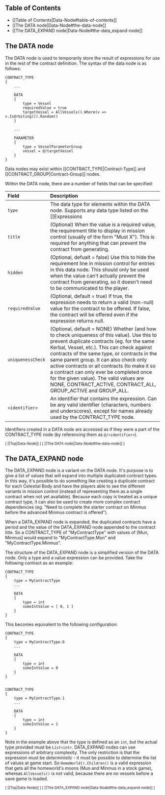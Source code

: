 ## Table of Contents

* [[Table of Contents|Data-Node#table-of-contents]]
* [[The DATA node|Data-Node#the-data-node]]
* [[The DATA_EXPAND node|Data-Node#the-data_expand-node]]

## The DATA node

The DATA node is used to temporarily store the result of expressions for use in the rest of the contract definition.  The syntax of the data node is as follows:
```
CONTRACT_TYPE
{
    ...

    DATA
    {
        type = Vessel
        requiredValue = true
        targetVessel = AllVessels().Where(v => v.IsOrbiting()).Random()
    }

    ...

    PARAMETER
    {
        type = VesselParameterGroup
        vessel = @/targetVessel
    }
}
```
Data nodes may exist within [[CONTRACT_TYPE|Contract-Type]] and [[CONTRACT_GROUP|Contract-Group]] nodes.

Within the DATA node, there are a number of fields that can be specified:

| Field | Description |
| :--- | :--- |
| `type` | The data type for elements within the DATA node.  Supports any data type listed on the [[Expressions|Expressions]] page. |
| `title` | (Optional) When the value is a required value, the requirement title to display in mission control (usually of the form "Must X").  This is required for anything that can prevent the contract from generating.  |
| `hidden` | (Optional, defualt = false) Use this to hide the requirement line in mission control for entries in this data node.  This should only be used when the value can't actually prevent the contract from generating, so it doesn't need to be communicated to the player.  |
| `requiredValue` | (Optional, default = true) If true, the expression needs to return a valid (non-null) value for the contract to be offered.  If false, the contract will be offered even if the expression returns null. |
| `uniquenessCheck` | (Optional, default = NONE) Whether (and how to check uniqueness of this value).  Use this to prevent duplicate contracts (eg. for the same Kerbal, Vessel, etc.).  This can check against contracts of the same type, or contracts in the same parent group.  It can also check only active contracts or all contracts (to make it so a contract can only ever be completed once for the given value).  The valid values are NONE, CONTRACT_ACTIVE, CONTRACT_ALL, GROUP_ACTIVE and GROUP_ALL. |
| `<identifier>` | An identifier that contains the expression.  Can be any valid identifier (characters, numbers and underscores), except for names already used by the CONTRACT_TYPE node. |

Identifiers created in a DATA node are accessed as if they were a part of the CONTRACT_TYPE node (by referencing them as `@/<identifier>`).

<sub>[ [[Top|Data-Node]] ] [ [[The DATA node|Data-Node#the-data-node]] ]</sub>

## The DATA_EXPAND node

The DATA_EXPAND node is a variant on the DATA node.  It's purpose is to give a list of values that will expand into multiple duplicated contract types.  In this way, it's possible to do something like creating a duplicate contract for each Celestial Body and have the players able to see the different variants in mission control (instead of representing them as a single contract when not yet available).  Because each copy is treated as a unique contract type, it can also be used to create more complex contract dependencies (eg. "Need to complete the starter contract on *Minmus* before the advanced Minmus contract is offered").

When a DATA_EXPAND node is expanded, the duplicated contracts have a period and the value of the DATA_EXPAND node appended to the contract title.  So a CONTRACT_TYPE of "MyContractType" with values of [Mun, Minmus] would expand to "MyContractType.Mun" and "MyContractType.Minmus".

The structure of the DATA_EXPAND node is a simplified version of the DATA node.  Only a type and a value expression can be provided.  Take the following contract as an example:
```
CONTRACT_TYPE
{
    type = MyContractType
    ...

    DATA
    {
        type = int
        someIntValue = [ 0, 1 ]
    }
}
```
This becomes equivalent to the following configuration:
```
CONTRACT_TYPE
{
    type = MyContractType.0
    ...

    DATA
    {
        type = int
        someIntValue = 0
    }
}


CONTRACT_TYPE
{
    type = MyContractType.1
    ...

    DATA
    {
        type = int
        someIntValue = 1
    }
}
```
Note in the example above that the type is defined as an `int`, but the actual type provided must be `List<int>`.  DATA_EXPAND nodes can use expressions of arbitrary complexity.  The only restriction is that the expression must be *deterministic* - it must be possible to determine the list of values at game start.  So `HomeWorld().Children()` is a valid expression that gets all the homeworld's moons (Mun and Minmus in a stock game), whereas `AllVessels()` is not valid, because there are no vessels before a save game is loaded.

<sub>[ [[Top|Data-Node]] ] [ [[The DATA_EXPAND node|Data-Node#the-data_expand-node]] ]</sub>

